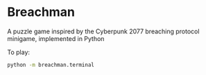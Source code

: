 # Breachman

A puzzle game inspired by the Cyberpunk 2077 breaching protocol minigame, implemented in Python

To play:

```bash
python -m breachman.terminal
```
